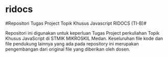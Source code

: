 ridocs
======

#Repositori Tugas Project Topik Khusus Javascript RIDOCS (TI-B)#

Repositori ini digunakan untuk keperluan Tugas Project perkuliahan Topik Khusus JavaScript di STMIK MIKROSKIL Medan. Keseluruhan file kode dan file pendukung lainnya yang ada pada repository ini merupakan pengembangan dari original file yang diberikan oleh dosen.
